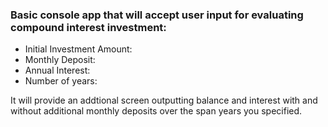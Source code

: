 ### Basic console app that will accept user input for evaluating compound interest investment:

* Initial Investment Amount:
* Monthly Deposit:
* Annual Interest:
* Number of years:

It will provide an addtional screen outputting balance and interest with and without additional monthly deposits over the span years you specified.
